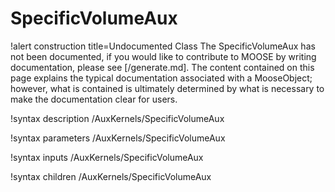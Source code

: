 <!-- MOOSE Documentation Stub: Remove this when content is added. -->

# SpecificVolumeAux

!alert construction title=Undocumented Class
The SpecificVolumeAux has not been documented, if you would like to contribute to MOOSE by
writing documentation, please see [/generate.md]. The content contained on this page explains
the typical documentation associated with a MooseObject; however, what is contained is ultimately
determined by what is necessary to make the documentation clear for users.

!syntax description /AuxKernels/SpecificVolumeAux

!syntax parameters /AuxKernels/SpecificVolumeAux

!syntax inputs /AuxKernels/SpecificVolumeAux

!syntax children /AuxKernels/SpecificVolumeAux
